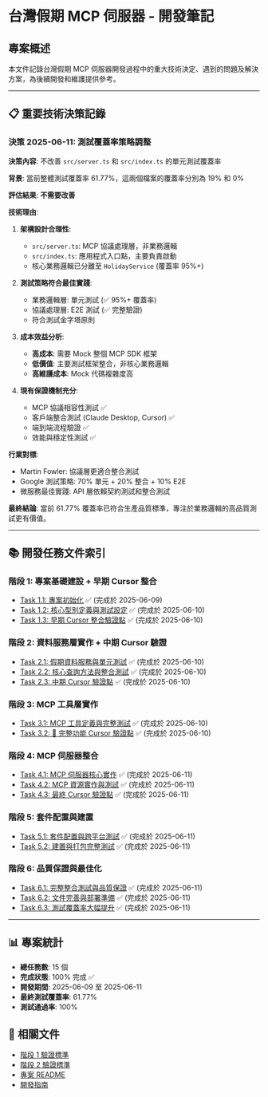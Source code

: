 # 台灣假期 MCP 伺服器 - 開發筆記

## 專案概述

本文件記錄台灣假期 MCP 伺服器開發過程中的重大技術決定、遇到的問題及解決方案，為後續開發和維護提供參考。

---

## 📋 重要技術決策記錄

### 決策 2025-06-11: 測試覆蓋率策略調整

**決策內容**: 不改善 `src/server.ts` 和 `src/index.ts` 的單元測試覆蓋率

**背景**: 當前整體測試覆蓋率 61.77%，這兩個檔案的覆蓋率分別為 19% 和 0%

**評估結果**: **不需要改善**

**技術理由**:
1. **架構設計合理性**: 
   - `src/server.ts`: MCP 協議處理層，非業務邏輯
   - `src/index.ts`: 應用程式入口點，主要負責啟動
   - 核心業務邏輯已分離至 `HolidayService` (覆蓋率 95%+)

2. **測試策略符合最佳實踐**:
   - 業務邏輯層: 單元測試 (✅ 95%+ 覆蓋率)
   - 協議處理層: E2E 測試 (✅ 完整驗證)
   - 符合測試金字塔原則

3. **成本效益分析**:
   - **高成本**: 需要 Mock 整個 MCP SDK 框架
   - **低價值**: 主要測試框架整合，非核心業務邏輯
   - **高維護成本**: Mock 代碼複雜度高

4. **現有保證機制充分**:
   - MCP 協議相容性測試 ✅
   - 客戶端整合測試 (Claude Desktop, Cursor) ✅
   - 端到端流程驗證 ✅
   - 效能與穩定性測試 ✅

**行業對標**:
- Martin Fowler: 協議層更適合整合測試
- Google 測試策略: 70% 單元 + 20% 整合 + 10% E2E
- 微服務最佳實踐: API 層依賴契約測試和整合測試

**最終結論**: 當前 61.77% 覆蓋率已符合生產品質標準，專注於業務邏輯的高品質測試更有價值。

---

## 📚 開發任務文件索引

### 階段 1: 專案基礎建設 + 早期 Cursor 整合

- [Task 1.1: 專案初始化](./task-1.1-project-initialization.md) ✅ (完成於 2025-06-09)
- [Task 1.2: 核心型別定義與測試設定](./task-1.2-core-types-and-testing.md) ✅ (完成於 2025-06-10)
- [Task 1.3: 早期 Cursor 整合驗證點](./task-1.3-early-cursor-integration.md) ✅ (完成於 2025-06-10)

### 階段 2: 資料服務層實作 + 中期 Cursor 驗證

- [Task 2.1: 假期資料服務與單元測試](./task-2.1-holiday-data-service.md) ✅ (完成於 2025-06-10)
- [Task 2.2: 核心查詢方法與整合測試](./task-2.2-core-query-methods.md) ✅ (完成於 2025-06-10)
- [Task 2.3: 中期 Cursor 驗證點](./task-2.3-mid-cursor-verification.md) ✅ (完成於 2025-06-10)

### 階段 3: MCP 工具層實作

- [Task 3.1: MCP 工具定義與完整測試](./task-3.1-mcp-tools-definition.md) ✅ (完成於 2025-06-10)
- [Task 3.2: 🚀 完整功能 Cursor 驗證點](./task-3.2-complete-cursor-verification.md) ✅ (完成於 2025-06-10)

### 階段 4: MCP 伺服器整合

- [Task 4.1: MCP 伺服器核心實作](./task-4.1-mcp-server-core.md) ✅ (完成於 2025-06-11)
- [Task 4.2: MCP 資源實作與測試](./task-4.2-mcp-resources-implementation.md) ✅ (完成於 2025-06-11)
- [Task 4.3: 最終 Cursor 驗證點](./task-4.3-final-cursor-verification.md) ✅ (完成於 2025-06-11)

### 階段 5: 套件配置與建置

- [Task 5.1: 套件配置與跨平台測試](./task-5.1-package-config.md) ✅ (完成於 2025-06-11)
- [Task 5.2: 建置與打包完整測試](./task-5.2-build-packaging.md) ✅ (完成於 2025-06-11)

### 階段 6: 品質保證與最佳化

- [Task 6.1: 完整整合測試與品質保證](./task-6.1-integration-testing.md) ✅ (完成於 2025-06-11)
- [Task 6.2: 文件完善與部署準備](./task-6.2-documentation-deployment.md) ✅ (完成於 2025-06-11)
- [Task 6.3: 測試覆蓋率大幅提升](./task-6.3-coverage-improvement.md) ✅ (完成於 2025-06-11)

---

## 📊 專案統計

- **總任務數**: 15 個
- **完成狀態**: 100% 完成 ✅
- **開發期間**: 2025-06-09 至 2025-06-11
- **最終測試覆蓋率**: 61.77%
- **測試通過率**: 100%

## 🔗 相關文件

- [階段 1 驗證標準](../verification/stage-1-verification.md)
- [階段 2 驗證標準](../verification/stage-2-verification.md)
- [專案 README](../../README.md)
- [開發指南](../../DEVELOPMENT.md) 